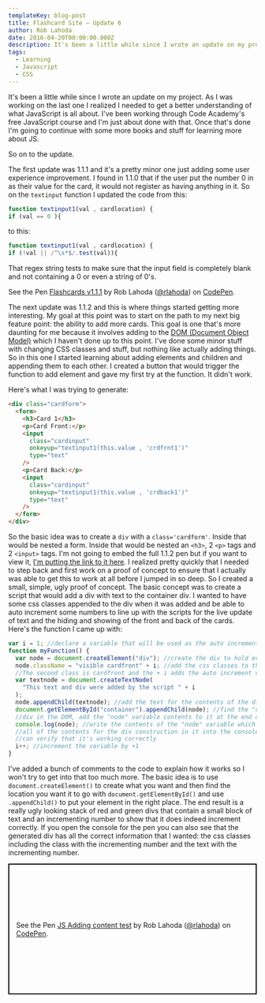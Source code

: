 ```yaml
---
templateKey: blog-post
title: Flashcard Site – Update 6
author: Rob Lahoda
date: 2016-04-20T00:00:00.000Z
description: It's been a little while since I wrote an update on my project. As I was working on the last one I realized I needed to get a better understanding of what JavaScript is all about.
tags:
  - Learning
  - Javascript
  - CSS
---
```


It's been a little while since I wrote an update on my project. As I was working on the last one I realized I needed to get a better understanding of what JavaScript is all about. I've been working through Code Academy's free JavaScript course and I'm just about done with that. Once that's done I'm going to continue with some more books and stuff for learning more about JS.

So on to the update.

The first update was 1.1.1 and it's a pretty minor one just adding some user experience improvement. I found in 1.1.0 that if the user put the number 0 in as their value for the card, it would not register as having anything in it. So on the `textinput` function I updated the code from this:

```javascript
function textinput1(val , cardlocation) {
if (val == 0 ){
```

to this:

```javascript
function textinput1(val , cardlocation) {
if (!val || /^\s*$/.test(val)){
```

That regex string tests to make sure that the input field is completely blank and not containing a 0 or even a string of 0's.

<p class="codepen" data-height="266" data-theme-id="0" data-slug-hash="greKwB" data-default-tab="html,result" data-user="rlahoda" data-embed-version="2">See the Pen <a href="http://codepen.io/rlahoda/pen/greKwB/">Flashcards v1.1.1</a> by Rob Lahoda (<a href="http://codepen.io/rlahoda">@rlahoda</a>) on <a href="http://codepen.io">CodePen</a>.</p>
<script src="//assets.codepen.io/assets/embed/ei.js" async=""></script>

The next update was 1.1.2 and this is where things started getting more interesting. My goal at this point was to start on the path to my next big feature point: the ability to add more cards. This goal is one that's more daunting for me because it involves adding to the [DOM (Document Object Model)](http://www.w3schools.com/js/js_htmldom.asp) which I haven't done up to this point. I've done some minor stuff with changing CSS classes and stuff, but nothing like actually adding things. So in this one I started learning about adding elements and children and appending them to each other. I created a button that would trigger the function to add element and gave my first try at the function. It didn't work.

Here's what I was trying to generate:

```html
<div class="cardform">
  <form>
    <h3>Card 1</h3>
    <p>Card Front:</p>
    <input
      class="cardinput"
      onkeyup="textinput1(this.value , 'crdfrnt1')"
      type="text"
    />
    <p>Card Back:</p>
    <input
      class="cardinput"
      onkeyup="textinput1(this.value , 'crdback1')"
      type="text"
    />
  </form>
</div>
```

So the basic idea was to create a `div` with a `class='cardform'`. Inside that would be nested a form. Inside that would be nested an `<h3>`, 2 `<p>` tags and 2 `<input>` tags. I'm not going to embed the full 1.1.2 pen but if you want to view it, [I'm putting the link to it here](http://codepen.io/rlahoda/pen/EKLBOp?editors=1010). I realized pretty quickly that I needed to step back and first work on a proof of concept to ensure that I actually was able to get this to work at all before I jumped in so deep. So I created a small, simple, ugly proof of concept. The basic concept was to create a script that would add a div with text to the container div. I wanted to have some css classes appended to the div when it was added and be able to auto increment some numbers to line up with the scripts for the live update of text and the hiding and showing of the front and back of the cards. Here's the function I came up with:

```javascript
var i = 1; //declare a variable that will be used as the auto increment value
function myFunction() {
  var node = document.createElement("div"); //create the div to hold everything
  node.className = "visible cardfront" + i; //add the css classes to the div.
  //The second class is cardfront and the + i adds the auto increment value to it
  var textnode = document.createTextNode(
    "This text and div were added by the script " + i
  );
  node.appendChild(textnode); //add the text for the contents of the div
  document.getElementById("container").appendChild(node); //find the "container"
  //div in the DOM, add the "node" variable contents to it at the end of the div
  console.log(node); //write the contents of the "node" variable which contains
  //all of the contents for the div construction in it into the console so I
  //can verify that it's working correctly
  i++; //increment the variable by +1
}
```

I've added a bunch of comments to the code to explain how it works so I won't try to get into that too much more. The basic idea is to use `document.createElement()` to create what you want and then find the location you want it to go with `document.getElementById()` and use `.appendChild()` to put your element in the right place. The end result is a really ugly looking stack of red and green divs that contain a small block of text and an incrementing number to show that it does indeed increment correctly. If you open the console for the pen you can also see that the generated div has all the correct information that I wanted: the css classes including the class with the incrementing number and the text with the incrementing number.

<p class="codepen" data-height="265" data-theme-id="0" data-default-tab="js,result" data-user="rlahoda" data-slug-hash="EKRZjv" style="height: 265px; box-sizing: border-box; display: flex; align-items: center; justify-content: center; border: 2px solid black; margin: 1em 0; padding: 1em;" data-pen-title="JS Adding content test">
  <span>See the Pen <a href="https://codepen.io/rlahoda/pen/EKRZjv/">
  JS Adding content test</a> by Rob Lahoda (<a href="https://codepen.io/rlahoda">@rlahoda</a>)
  on <a href="https://codepen.io">CodePen</a>.</span>
</p>
<script async src="https://static.codepen.io/assets/embed/ei.js"></script>
